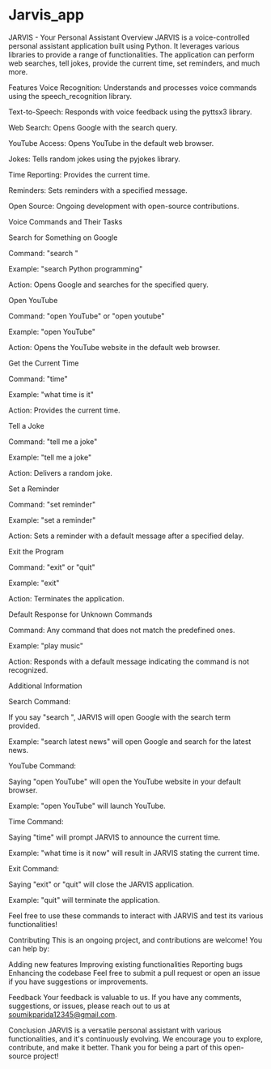 # Jarvis_app

JARVIS - Your Personal Assistant
Overview
JARVIS is a voice-controlled personal assistant application built using Python. It leverages various libraries to provide a range of functionalities. The application can perform web searches, tell jokes, provide the current time, set reminders, and much more.

Features
Voice Recognition: Understands and processes voice commands using the speech_recognition library.


Text-to-Speech: Responds with voice feedback using the pyttsx3 library.

Web Search: Opens Google with the search query.

YouTube Access: Opens YouTube in the default web browser.

Jokes: Tells random jokes using the pyjokes library.

Time Reporting: Provides the current time.

Reminders: Sets reminders with a specified message.

Open Source: Ongoing development with open-source contributions.



Voice Commands and Their Tasks

Search for Something on Google

Command: "search <query>"

Example: "search Python programming"

Action: Opens Google and searches for the specified query.

Open YouTube


Command: "open YouTube" or "open youtube"

Example: "open YouTube"

Action: Opens the YouTube website in the default web browser.


Get the Current Time

Command: "time"

Example: "what time is it"

Action: Provides the current time.


Tell a Joke

Command: "tell me a joke"

Example: "tell me a joke"

Action: Delivers a random joke.


Set a Reminder

Command: "set reminder"

Example: "set a reminder"

Action: Sets a reminder with a default message after a specified delay.

Exit the Program



Command: "exit" or "quit"

Example: "exit"

Action: Terminates the application.

Default Response for Unknown Commands


Command: Any command that does not match the predefined ones.

Example: "play music"

Action: Responds with a default message indicating the command is not recognized.

Additional Information


Search Command:



If you say "search <query>", JARVIS will open Google with the search term provided.

Example: "search latest news" will open Google and search for the latest news.

YouTube Command:

Saying "open YouTube" will open the YouTube website in your default browser.

Example: "open YouTube" will launch YouTube.


Time Command:


Saying "time" will prompt JARVIS to announce the current time.


Example: "what time is it now" will result in JARVIS stating the current time.

Exit Command:


Saying "exit" or "quit" will close the JARVIS application.

Example: "quit" will terminate the application.


Feel free to use these commands to interact with JARVIS and test its various functionalities!




Contributing
This is an ongoing project, and contributions are welcome! You can help by:

Adding new features
Improving existing functionalities
Reporting bugs
Enhancing the codebase
Feel free to submit a pull request or open an issue if you have suggestions or improvements.

Feedback
Your feedback is valuable to us. If you have any comments, suggestions, or issues, please reach out to us at soumikparida12345@gmail.com.

Conclusion
JARVIS is a versatile personal assistant with various functionalities, and it's continuously evolving. We encourage you to explore, contribute, and make it better. Thank you for being a part of this open-source project!
